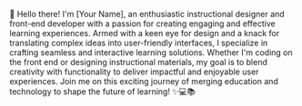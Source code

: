 👋 Hello there! I'm [Your Name], an enthusiastic instructional designer and front-end developer with a passion for creating engaging and effective learning experiences. Armed with a keen eye for design and a knack for translating complex ideas into user-friendly interfaces, I specialize in crafting seamless and interactive learning solutions. Whether I'm coding on the front end or designing instructional materials, my goal is to blend creativity with functionality to deliver impactful and enjoyable user experiences. Join me on this exciting journey of merging education and technology to shape the future of learning! ✨💻📚
